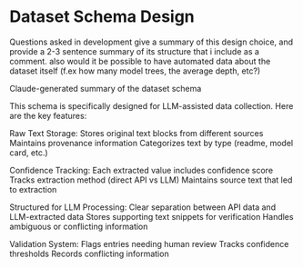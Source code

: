 
# Dataset Schema Design 

Questions asked in development
give a summary of this design choice, and provide a 2-3 sentence summary of its structure that i include as a comment. also would it be possible to have automated data about the dataset itself (f.ex how many model trees, the average depth, etc?)

 Claude-generated summary of the dataset schema 

This schema is specifically designed for LLM-assisted data collection. Here are the key features:

Raw Text Storage:
Stores original text blocks from different sources
Maintains provenance information
Categorizes text by type (readme, model card, etc.)

Confidence Tracking:
Each extracted value includes confidence score
Tracks extraction method (direct API vs LLM)
Maintains source text that led to extraction

Structured for LLM Processing:
Clear separation between API data and LLM-extracted data
Stores supporting text snippets for verification
Handles ambiguous or conflicting information

Validation System:
Flags entries needing human review
Tracks confidence thresholds
Records conflicting information
